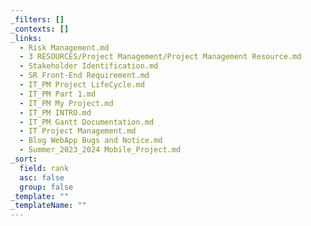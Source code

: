 ```yaml
---
_filters: []
_contexts: []
_links:
  - Risk Management.md
  - 3 RESOURCES/Project Management/Project Management Resource.md
  - Stakeholder Identification.md
  - SR Front-End Requirement.md
  - IT_PM Project LifeCycle.md
  - IT_PM Part 1.md
  - IT_PM My Project.md
  - IT_PM INTRO.md
  - IT_PM Gantt Documentation.md
  - IT Project Management.md
  - Blog WebApp Bugs and Notice.md
  - Summer_2023_2024 Mobile_Project.md
_sort:
  field: rank
  asc: false
  group: false
_template: ""
_templateName: ""
---
```

